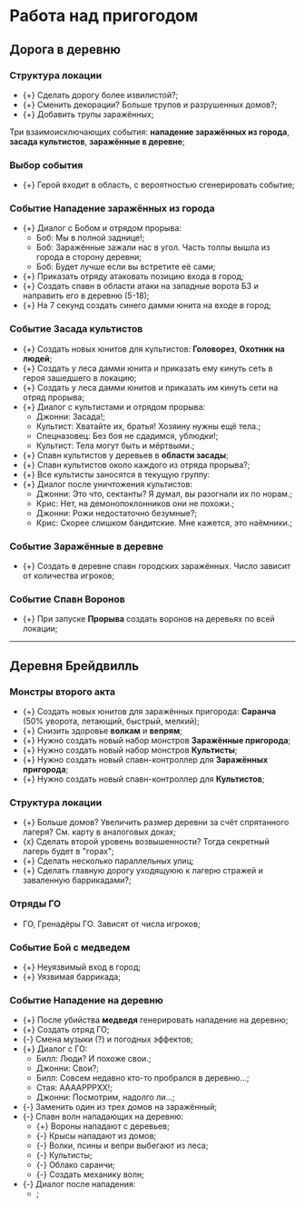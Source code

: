 # Работа над пригогодом

## Дорога в деревню

### Структура локации

* {+} Сделать дорогу более извилистой?;
* {+} Сменить декорации? Больше трупов и разрушенных домов?;
* {+} Добавить трупы заражённых;

Три взаимоисключающих события: **нападение заражённых из города**, **засада культистов**, **заражённые в деревне**;

### Выбор события

* {+} Герой входит в область, с вероятностью сгенерировать событие;

### Событие Нападение заражённых из города

* {+} Диалог с Бобом и отрядом прорыва:
   * Боб: Мы в полной заднице!;
   * Боб: Заражённые зажали нас в угол. Часть толпы вышла из города в сторону деревни;
   * Боб: Будет лучше если вы встретите её сами;
* {+} Приказать отряду атаковать позицию входа в город;
* {+} Создать спавн в области атаки на западные ворота БЗ и направить его в деревню (5-18);
* {+} На 7 секунд создать синего дамми юнита на входе в город;

### Событие Засада культистов

* {+} Создать новых юнитов для культистов: **Головорез**, **Охотник на людей**;
* {+} Создать у леса дамми юнита и приказать ему кинуть сеть в героя зашедшего в локацию;
* {+} Создать у леса дамми юнитов и приказать им кинуть сети на отряд прорыва;
* {+} Диалог с культистами и отрядом прорыва:
   * Джонни: Засада!;
   * Культист: Хватайте их, братья! Хозяину нужны ещё тела.;
   * Спецназовец: Без боя не сдадимся, ублюдки!;
   * Культист: Тела могут быть и мёртвыми.;
* {+} Спавн культистов у деревьев в **области засады**;
* {+} Спавн культистов около каждого из отряда прорыва?;
* {+} Все культисты заносятся в текущую группу:
* {+} Диалог после уничтожения культистов:
   * Джонни: Это что, сектанты? Я думал, вы разогнали их по норам.;
   * Крис: Нет, на демонопоклонников они не похожи.;
   * Джонни: Рожи недостаточно безумные?;
   * Крис: Скорее слишком бандитские. Мне кажется, это наёмники.;

### Событие Заражённые в деревне

* {+} Создать в деревне спавн городских заражённых. Число зависит от количества игроков;

### Событие Спавн Воронов

* {+} При запуске **Прорыва** создать воронов на деревьях по всей локации;

---

## Деревня Брейдвилль

### Монстры второго акта

* {+} Создать новых юнитов для заражённых пригорода: **Саранча** (50% уворота, летающий, быстрый, мелкий);
* {+} Снизить здоровье **волкам** и **вепрям**;
* {+} Нужно создать новый набор монстров **Заражённые пригорода**;
* {+} Нужно создать новый набор монстров **Культисты**;
* {+} Нужно создать новый спавн-контроллер для **Заражённых пригорода**;
* {+} Нужно создать новый спавн-контроллер для **Культистов**;

### Структура локации

* {+} Больше домов? Увеличить размер деревни за счёт спрятанного лагеря? См. карту в аналоговых доках;
* {x} Сделать второй уровень возвышенности? Тогда секретный лагерь будет в "горах";
* {+} Сделать несколько параллельных улиц;
* {+} Сделать главную дорогу уходящуюю к лагерю стражей и заваленную баррикадами?;

### Отряды ГО

* ГО, Гренадёры ГО. Зависят от числа игроков;

### Событие Бой с медведем

* {+} Неуязвимый вход в город;
* {+} Уязвимая баррикада;

### Событие Нападение на деревню

* {+} После убийства **медведя** генерировать нападение на деревню;
* {+} Создать отряд ГО;
* {-} Смена музыки (?) и погодных эффектов;
* {+} Диалог с ГО:
   * Билл: Люди? И похоже свои.;
   * Джонни: Свои?;
   * Билл: Совсем недавно кто-то пробрался в деревню...;
   * Стая: ААААРРРХХ!;
   * Джонни: Посмотрим, надолго ли...;
* {-} Заменить один из трех домов на заражённый;
* {-} Спавн волн нападающих на деревню:
   * {+} Вороны нападают с деревьев;
   * {-} Крысы нападают из домов;
   * {-} Волки, псины и вепри выбегают из леса;
   * {-} Культисты;
   * {-} Облако саранчи;
   * {-} Создать механику волн;
* {-} Диалог после нападения:
   * ;

